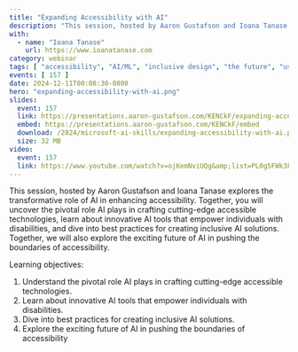 ```yaml
---
title: "Expanding Accessibility with AI"
description: "This session, hosted by Aaron Gustafson and Ioana Tanase explores the transformative role of AI in enhancing accessibility. Together, you will uncover the pivotal role AI plays in crafting cutting-edge accessible technologies, learn about innovative AI tools that empower individuals with disabilities, and dive into best practices for creating inclusive AI solutions. Together, we will also explore the exciting future of AI in pushing the boundaries of accessibility."
with:
  - name: "Ioana Tanase"
    url: https://www.ioanatanase.com
category: webinar
tags: [ "accessibility", "AI/ML", "inclusive design", "the future", "user experience", "voice UX" ]
events: [ 157 ]
date: 2024-12-11T00:08:30-0800
hero: "expanding-accessibility-with-ai.png"
slides:
  event: 157
  link: https://presentations.aaron-gustafson.com/KENCkF/expanding-accessibility-with-ai
  embed: https://presentations.aaron-gustafson.com/KENCkF/embed
  download: /2024/microsoft-ai-skills/expanding-accessibility-with-ai.pdf
  size: 32 MB
video:
  event: 157
  link: https://www.youtube.com/watch?v=ojKemNviUQg&amp;list=PL0g5FWk3FEqgXeTa9YC0EVvDvQtIceZt3
---
```


This session, hosted by Aaron Gustafson and Ioana Tanase explores the transformative role of AI in enhancing accessibility. Together, you will uncover the pivotal role AI plays in crafting cutting-edge accessible technologies, learn about innovative AI tools that empower individuals with disabilities, and dive into best practices for creating inclusive AI solutions. Together, we will also explore the exciting future of AI in pushing the boundaries of accessibility.

Learning objectives:

1. Understand the pivotal role AI plays in crafting cutting-edge accessible technologies.
2. Learn about innovative AI tools that empower individuals with disabilities.
3. Dive into best practices for creating inclusive AI solutions.
4. Explore the exciting future of AI in pushing the boundaries of accessibility
